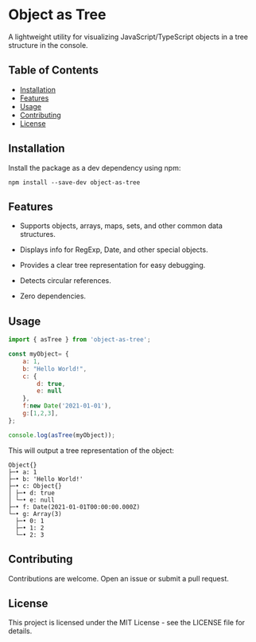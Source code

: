 # Object as Tree

A lightweight utility for visualizing JavaScript/TypeScript objects in a tree structure in the console.

## Table of Contents

- [Installation](#installation)
- [Features](#features)
- [Usage](#usage)
- [Contributing](#contributing)
- [License](#license)

## Installation

Install the package as a dev dependency using npm:
```
npm install --save-dev object-as-tree
```

## Features

- Supports objects, arrays, maps, sets, and other common data structures.

- Displays info for RegExp, Date, and other special objects.

- Provides a clear tree representation for easy debugging.

- Detects circular references.

- Zero dependencies.

## Usage

```js
import { asTree } from 'object-as-tree';

const myObject= {
    a: 1,
    b: "Hello World!",
    c: {
        d: true,
        e: null
    },
    f:new Date('2021-01-01'),
    g:[1,2,3],
};

console.log(asTree(myObject));
```

This will output a tree representation of the object:

```
Object{}
├─• a: 1
├─• b: 'Hello World!'
├─• c: Object{}
│ ├─• d: true
│ └─• e: null
├─• f: Date(2021-01-01T00:00:00.000Z)
└─• g: Array(3)
  ├─• 0: 1
  ├─• 1: 2
  └─• 2: 3
```

## Contributing

Contributions are welcome. Open an issue or submit a pull request.

## License

This project is licensed under the MIT License - see the LICENSE file for details.